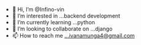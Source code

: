 - 👋 Hi, I’m @Infino-vin
- 👀 I’m interested in ...backend development
- 🌱 I’m currently learning ...python
- 💞️ I’m looking to collaborate on ...django
- 📫 How to reach me ...ivanamunga4@gmail.com

<!---
Infino-vin/Infino-vin is a ✨ special ✨ repository because its `README.md` (this file) appears on your GitHub profile.
You can click the Preview link to take a look at your changes.
--->
